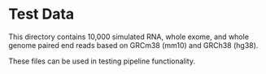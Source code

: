 # Test Data

This directory contains 10,000 simulated RNA, whole exome, and whole genome paired end reads based on GRCm38 (mm10) and GRCh38 (hg38).  

These files can be used in testing pipeline functionality. 